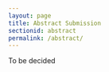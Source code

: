 ```yaml
---
layout: page
title: Abstract Submission
sectionid: abstract
permalink: /abstract/
---
```


To be decided

